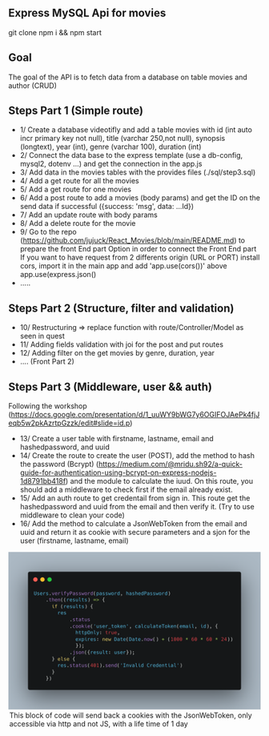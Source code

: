 ## Express MySQL Api for movies

git clone
npm i && npm start

## Goal
The goal of the API is to fetch data from a database on table movies and author (CRUD)

## Steps Part 1 (Simple route)
- 1/ Create a database videotifly and add a table movies with id (int auto incr primary key not null), title (varchar 250,not null), synopsis (longtext), year (int), genre (varchar 100), duration (int)
- 2/ Connect the data base to the express template (use a db-config, mysql2, dotenv ...) and get the connection in the app.js
- 3/ Add data in the movies tables with the provides files (./sql/step3.sql)
- 4/ Add a get route for all the movies
- 5/ Add a get route for one movies
- 6/ Add a post route to add a movies (body params) and get the ID on the send data if successful ({success: 'msg', data: ...Id})
- 7/ Add an update route with body params
- 8/ Add a delete route for the movie
- 9/ Go to the repo (https://github.com/jujuck/React_Movies/blob/main/README.md) to prepare the front End part
Option in order to connect the Front End part
  If you want to have request from 2 differents origin (URL or PORT)
  install cors, import it in the main app and add 'app.use(cors())' above app.use(express.json()
- .....

## Steps Part 2 (Structure, filter and validation)
- 10/ Restructuring => replace function with route/Controller/Model as seen in quest
- 11/ Adding fields validation with joi for the post and put routes
- 12/ Adding filter on the get movies by genre, duration, year
- .... (Front Part 2)

## Steps Part 3 (Middleware, user && auth)
Following the workshop (https://docs.google.com/presentation/d/1_uuWY9bWG7y6OGIFOJAePk4fjJeqb5w2pkAzrtpGzzk/edit#slide=id.p)
- 13/ Create a user table with firstname, lastname, email and hashedpassword, and uuid
- 14/ Create the route to create the user (POST), add the method to hash the password (Bcrypt) (https://medium.com/@mridu.sh92/a-quick-guide-for-authentication-using-bcrypt-on-express-nodejs-1d8791bb418f) and the module to calculate the iuud. On this route, you should add a middleware to check first if the email already exist.
- 15/ Add an auth route to get credentail from sign in. This route get the hashedpassword and uuid from the email and then verify it. (Try to use middleware to clean your code)
- 16/ Add the method to calculate a JsonWebToken from the email and uuid and return it as cookie with secure parameters and a sjon for the user (firstname, lastname, email)

<img src="./images/auth_secure_cookies.png" >
<legend>This block of code will send back a cookies with the JsonWebToken, only accessible via http and not JS, with a life time of 1 day</legend>

